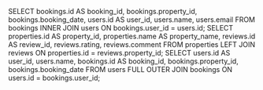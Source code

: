 SELECT 
    bookings.id AS booking_id,
    bookings.property_id,
    bookings.booking_date,
    users.id AS user_id,
    users.name,
    users.email
FROM 
    bookings
INNER JOIN 
    users ON bookings.user_id = users.id;
SELECT 
    properties.id AS property_id,
    properties.name AS property_name,
    reviews.id AS review_id,
    reviews.rating,
    reviews.comment
FROM 
    properties
LEFT JOIN 
    reviews ON properties.id = reviews.property_id;
    SELECT 
    users.id AS user_id,
    users.name,
    bookings.id AS booking_id,
    bookings.property_id,
    bookings.booking_date
FROM 
    users
FULL OUTER JOIN 
    bookings ON users.id = bookings.user_id;

